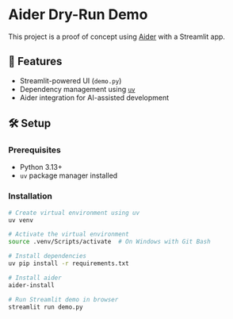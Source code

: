 # Aider Dry-Run Demo

This project is a proof of concept using [Aider](https://github.com/paul-gauthier/aider) with a Streamlit app.

## 🚀 Features

- Streamlit-powered UI (`demo.py`)
- Dependency management using [`uv`](https://github.com/astral-sh/uv)
- Aider integration for AI-assisted development

## 🛠️ Setup

### Prerequisites

- Python 3.13+
- `uv` package manager installed

### Installation

```bash
# Create virtual environment using uv
uv venv

# Activate the virtual environment
source .venv/Scripts/activate  # On Windows with Git Bash

# Install dependencies
uv pip install -r requirements.txt

# Install aider
aider-install

# Run Streamlit demo in browser
streamlit run demo.py
